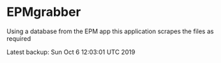 # EPMgrabber
Using a database from the EPM app this application scrapes the files as required


Latest backup: Sun Oct 6 12:03:01 UTC 2019
